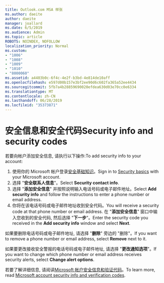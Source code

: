 ```yaml
---
title: Outlook.com MSA 样张
ms.author: daeite
author: daeite
manager: joallard
ms.date: 6/5/2019
ms.audience: Admin
ms.topic: article
ROBOTS: NOINDEX, NOFOLLOW
localization_priority: Normal
ms.custom:
- "1006"
- "1008"
- "1009"
- "1010"
- "8000060"
ms.assetid: a4403b0c-6f4c-4e2f-b3bd-4e814de10aff
ms.openlocfilehash: e597d00b157e3bf2ee90d6c602fa365a52ee4434
ms.sourcegitcommit: 5fb7a4b28859690020efdea630d03e70cc0e6334
ms.translationtype: MT
ms.contentlocale: zh-CN
ms.lasthandoff: 06/28/2019
ms.locfileid: "35373871"
---
```

# <a name="security-info-and-security-codes"></a><span data-ttu-id="bf656-102">安全信息和安全代码</span><span class="sxs-lookup"><span data-stu-id="bf656-102">Security info and security codes</span></span>

<span data-ttu-id="bf656-103">若要向帐户添加安全信息, 请执行以下操作:</span><span class="sxs-lookup"><span data-stu-id="bf656-103">To add security info to your account:</span></span>

1. <span data-ttu-id="bf656-104">使用你的 Microsoft 帐户登录[安全基础知识](https://account.microsoft.com/security)。</span><span class="sxs-lookup"><span data-stu-id="bf656-104">Sign in to [Security basics](https://account.microsoft.com/security) with your Microsoft account.</span></span>
1. <span data-ttu-id="bf656-105">选择 "**安全联系人信息**"。</span><span class="sxs-lookup"><span data-stu-id="bf656-105">Select **Security contact info**.</span></span>
1. <span data-ttu-id="bf656-106">选择 "**添加安全信息**" 并按照说明输入电话号码或电子邮件地址。</span><span class="sxs-lookup"><span data-stu-id="bf656-106">Select **Add security info** and follow the instructions to enter a phone number or email address.</span></span>
1. <span data-ttu-id="bf656-107">你将在该电话号码或电子邮件地址收到安全代码。</span><span class="sxs-lookup"><span data-stu-id="bf656-107">You will receive a security code at that phone number or email address.</span></span> <span data-ttu-id="bf656-108">在 "**添加安全信息**" 窗口中输入您收到的安全代码, 然后选择 "**下一步**"。</span><span class="sxs-lookup"><span data-stu-id="bf656-108">Enter the security code you received in the **Add security info** window and select **Next**.</span></span>

<span data-ttu-id="bf656-109">如果要删除电话号码或电子邮件地址, 请选择 "**删除**" 旁边的 "删除"。</span><span class="sxs-lookup"><span data-stu-id="bf656-109">If you want to remove a phone number or email address, select **Remove** next to it.</span></span>

<span data-ttu-id="bf656-110">如果要更改接收安全警报的电话号码或电子邮件地址, 请选择 "**更改通知选项**"。</span><span class="sxs-lookup"><span data-stu-id="bf656-110">If you want to change which phone number or email address receives security alerts, select **Change alert options**.</span></span>

<span data-ttu-id="bf656-111">若要了解详细信息, 请阅读[Microsoft 帐户安全信息和验证代码](https://support.microsoft.com/help/12428/)。</span><span class="sxs-lookup"><span data-stu-id="bf656-111">To learn more, read [Microsoft account security info and verification codes](https://support.microsoft.com/help/12428/).</span></span>
